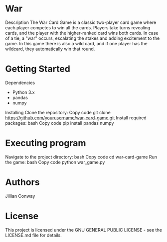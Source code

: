 # War

Description
The War Card Game is a classic two-player card game where each player competes to win all the cards. Players take turns revealing cards, and the player with the higher-ranked card wins both cards. In case of a tie, a "war" occurs, escalating the stakes and adding excitement to the game. In this game there is also a wild card, and if one player has the wildcard, they automatically win that round. 

# Getting Started
Dependencies

* Python 3.x
* pandas
* numpy

Installing
Clone the repository:
Copy code
git clone https://github.com/yourusername/war-card-game.git
Install required packages:
bash
Copy code
pip install pandas numpy

# Executing program
Navigate to the project directory:
bash
Copy code
cd war-card-game
Run the game:
bash
Copy code
python war_game.py

# Authors
Jillian Conway

# License
This project is licensed under the GNU GENERAL PUBLIC LICENSE - see the LICENSE.md file for details.


